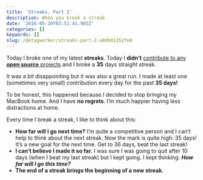 ```yaml
---
title: 'Streaks, Part 2'
description: When you break a streak
date: '2016-05-20T03:51:41.985Z'
categories: []
keywords: []
slug: /@etagwerker/streaks-part-2-a0db91352fe8
---
```


Today I broke one of my latest **streaks**. Today I **didn’t** [contribute to any **open source** projects](https://github.com/etagwerker) and I broke a **35** days straight streak.

It was a _bit_ disappointing but it was also a great run. I made at least one (sometimes very small) contribution every day for the past **35 days!**

To be honest, this happened because I decided to stop bringing my MacBook home. And I have **no regrets**. I’m much happier having less distractions at home.

Every time I break a streak, I like to think about this:

*   **How far will I go next time?** I’m quite a competitive person and I can’t help to think about the next streak. Now the mark is quite high: 35 days! It’s a new goal for the next time. Get to 36 days, beat the last streak!
*   **I can’t believe I made it so far.** I was sure I was going to quit after 10 days (when I beat my last streak) but I kept going. I kept thinking: **_How far will I go this time?_**
*   **The end of a streak brings the beginning of a new streak.**